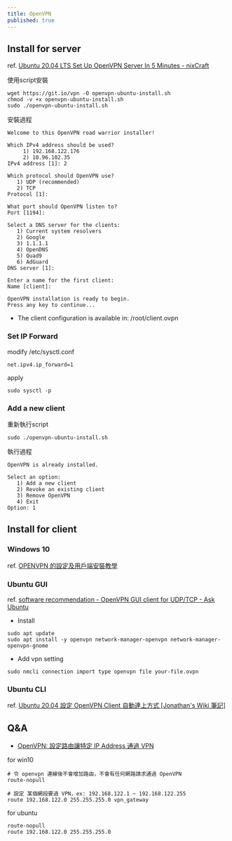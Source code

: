 ```yaml
---
title: OpenVPN
published: true
---
```


## Install for server

ref. [Ubuntu 20.04 LTS Set Up OpenVPN Server In 5 Minutes - nixCraft](https://www.cyberciti.biz/faq/ubuntu-20-04-lts-set-up-openvpn-server-in-5-minutes/)

使用script安裝

    wget https://git.io/vpn -O openvpn-ubuntu-install.sh
    chmod -v +x openvpn-ubuntu-install.sh
    sudo ./openvpn-ubuntu-install.sh

安裝過程

```
Welcome to this OpenVPN road warrior installer!

Which IPv4 address should be used?
     1) 192.168.122.176
     2) 10.96.102.35
IPv4 address [1]: 2

Which protocol should OpenVPN use?
   1) UDP (recommended)
   2) TCP
Protocol [1]:

What port should OpenVPN listen to?
Port [1194]:

Select a DNS server for the clients:
   1) Current system resolvers
   2) Google
   3) 1.1.1.1
   4) OpenDNS
   5) Quad9
   6) AdGuard
DNS server [1]:

Enter a name for the first client:
Name [client]:

OpenVPN installation is ready to begin.
Press any key to continue...

```

* The client configuration is available in: /root/client.ovpn

### Set IP Forward

modify /etc/sysctl.conf
```
net.ipv4.ip_forward=1
```
apply

    sudo sysctl -p
### Add a new client

重新執行script

    sudo ./openvpn-ubuntu-install.sh

執行過程
```
OpenVPN is already installed.

Select an option:
   1) Add a new client
   2) Revoke an existing client
   3) Remove OpenVPN
   4) Exit
Option: 1
```

## Install for client

### Windows 10

ref. [OPENVPN 的設定及用戶端安裝教學](https://www.intesys.com.tw/edcontent_d.php?lang=tw&tb=10&cid=18&id=420)

### Ubuntu GUI

ref. [software recommendation - OpenVPN GUI client for UDP/TCP - Ask Ubuntu](https://askubuntu.com/questions/508250/openvpn-gui-client-for-udp-tcp)

* Install
```
sudo apt update
sudo apt install -y openvpn network-manager-openvpn network-manager-openvpn-gnome
```

* Add vpn setting
```
sudo nmcli connection import type openvpn file your-file.ovpn
```

### Ubuntu CLI

ref. [Ubuntu 20.04 設定 OpenVPN Client 自動連上方式 [Jonathan's Wiki 筆記]](https://www.ichiayi.com/tech/openvpn-client_ubuntu)

## Q&A

* [OpenVPN: 設定路由讓特定 IP Address 通過 VPN](https://blog.sakamoto.cat/she-ding-openvpn-lu-you-jiang-qi/)

for win10
```
# 令 openvpn 連線後不會增加路由，不會有任何網路請求通過 OpenVPN
route-nopull

# 設定 某個網段要過 VPN，ex: 192.168.122.1 ~ 192.168.122.255
route 192.168.122.0 255.255.255.0 vpn_gateway
```

for ubuntu
```
route-nopull
route 192.168.122.0 255.255.255.0 
```

